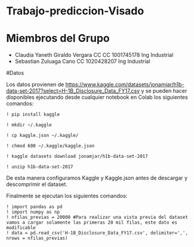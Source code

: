# Trabajo-prediccion-Visado

# Miembros del Grupo
  - Claudia Yaneth Giraldo Vergara CC CC 1001745178 Ing Industrial
  - Sebastian Zuluaga Cano CC 1020428207 Ing Industrial
  
#Datos

Los datos provienen de https://www.kaggle.com/datasets/jonamjar/h1b-data-set-2017?select=H-1B_Disclosure_Data_FY17.csv y se pueden hacer disponibles ejecutando desde cualquier notebook en Colab los siguientes comandos:

    ! pip install kaggle

    ! mkdir ~/.kaggle

    ! cp kaggle.json ~/.kaggle/

    ! chmod 600 ~/.kaggle/kaggle.json

    ! kaggle datasets download jonamjar/h1b-data-set-2017

    ! unzip h1b-data-set-2017

De esta manera configuramos Kaggle y Kaggle.json antes de descargar y descomprimir el dataset.

Finalmente se ejecutan los siguientes comandos:

    ! import pandas as pd
    ! import numpy as np
    ! nfilas_previas = 20000 #Para realizar una vista previa del dataset vamos a cargar solamente las primeras 20 mil filas, este dato es modificable
    ! data = pd.read_csv('H-1B_Disclosure_Data_FY17.csv', delimiter=',', nrows = nfilas_previas)
